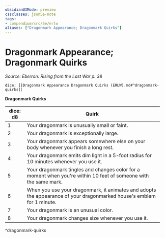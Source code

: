 ```yaml
---
obsidianUIMode: preview
cssclasses: json5e-note
tags:
- compendium/src/5e/erlw
aliases: ["Dragonmark Appearance; Dragonmark Quirks"]
---
```

# Dragonmark Appearance; Dragonmark Quirks
*Source: Eberron: Rising from the Last War p. 38* 

`dice: [[Dragonmark Appearance Dragonmark Quirks (ERLW).md#^dragonmark-quirks]]`

**Dragonmark Quirks**

| dice: d8 | Quirk |
|----------|-------|
| 1 | Your dragonmark is unusually small or faint. |
| 2 | Your dragonmark is exceptionally large. |
| 3 | Your dragonmark appears somewhere else on your body whenever you finish a long rest. |
| 4 | Your dragonmark emits dim light in a 5-foot radius for 10 minutes whenever you use it. |
| 5 | Your dragonmark tingles and changes color for a moment when you're within 10 feet of someone with the same mark. |
| 6 | When you use your dragonmark, it animates and adopts the appearance of your dragonmarked house's emblem for 1 minute. |
| 7 | Your dragonmark is an unusual color. |
| 8 | Your dragonmark changes size whenever you use it. |
^dragonmark-quirks